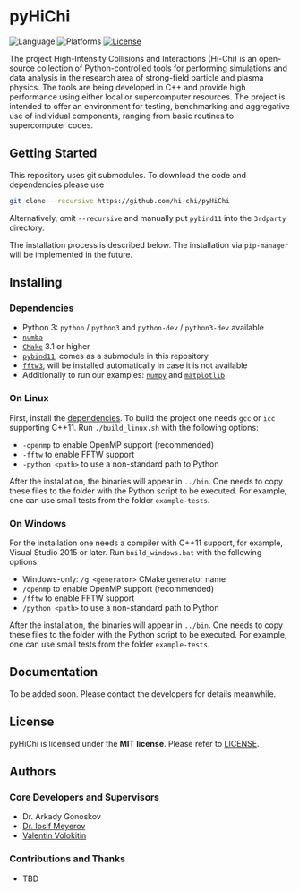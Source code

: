 pyHiChi
=======

![Language](https://img.shields.io/badge/language-python-orange.svg)
![Platforms](https://img.shields.io/badge/platform-linux%20%7C%20windows-lightgrey.svg)
[![License](https://img.shields.io/badge/license-MIT-blue.svg)](https://opensource.org/licenses/MIT)

The project High-Intensity Collisions and Interactions (Hi-Chi) is an open-source collection of Python-controlled tools for performing simulations and data analysis in the research area of strong-field particle and plasma physics. The tools are being developed in C++ and provide high performance using either local or supercomputer resources. The project is intended to offer an environment for testing, benchmarking and aggregative use of individual components, ranging from basic routines to supercomputer codes.

Getting Started
---------------

This repository uses git submodules. To download the code and dependencies please use
```bash
git clone --recursive https://github.com/hi-chi/pyHiChi
```

Alternatively, omit `--recursive` and manually put `pybind11` into the `3rdparty` directory.

The installation process is described below. The installation via `pip-manager` will be implemented in the future.

Installing
----------

### Dependencies

- Python 3: `python` / `python3` and `python-dev` / `python3-dev` available
- [`numba`](https://numba.pydata.org/)
- [`CMake`](https://cmake.org/) 3.1 or higher
- [`pybind11`](https://github.com/pybind/pybind11), comes as a submodule in this repository
- [`fftw3`](http://www.fftw.org/), will be installed automatically in case it is not available
- Additionally to run our examples: [`numpy`](https://numpy.org/) and [`matplotlib`](https://matplotlib.org/)

### On Linux

First, install the [dependencies](###Dependencies). To build the project one needs `gcc` or `icc` supporting C++11.
Run `./build_linux.sh` with the following options:

- `-openmp` to enable OpenMP support (recommended)
- `-fftw` to enable FFTW support
- `-python <path>` to use a non-standard path to Python

After the installation, the binaries will appear in `../bin`. One needs to copy these files to the folder with the Python script to be executed. For example, one can use small tests from the folder `example-tests`. 

### On Windows

For the installation one needs a compiler with C++11 support, for example, Visual Studio 2015 or later.
Run `build_windows.bat` with the following options:

- Windows-only: `/g <generator>` CMake generator name
- `/openmp` to enable OpenMP support (recommended)
- `/fftw` to enable FFTW support
- `/python <path>` to use a non-standard path to Python

After the installation, the binaries will appear in `../bin`. One needs to copy these files to the folder with the Python script to be executed. For example, one can use small tests from the folder `example-tests`. 

Documentation
-------------

To be added soon. Please contact the developers for details meanwhile.

License
-------

pyHiChi is licensed under the **MIT license**. Please refer to [LICENSE](https://github.com/hi-chi/pyHiChi/blob/master/LICENSE).

Authors
-------

### Core Developers and Supervisors

- Dr. Arkady Gonoskov
- [Dr. Iosif Meyerov](https://sites.google.com/site/iosifmeyeroveng/)
- [Valentin Volokitin](https://github.com/ValentinV95)

### Contributions and Thanks

- TBD
